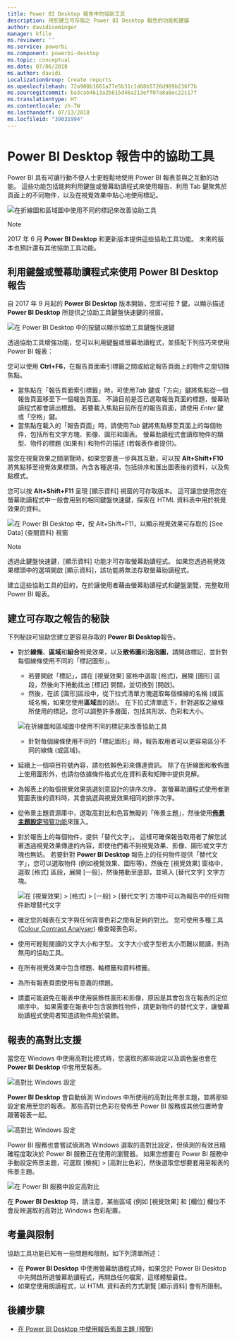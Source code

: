 ```yaml
---
title: Power BI Desktop 報告中的協助工具
description: 用於建立可存取之 Power BI Desktop 報告的功能和建議
author: davidiseminger
manager: kfile
ms.reviewer: ''
ms.service: powerbi
ms.component: powerbi-desktop
ms.topic: conceptual
ms.date: 07/06/2018
ms.author: davidi
LocalizationGroup: Create reports
ms.openlocfilehash: 72a900b1661a77e5b31c1d68b5726d989b236f7b
ms.sourcegitcommit: ba3cab4613a2b815d46a213eff07a8a8ec22c17f
ms.translationtype: HT
ms.contentlocale: zh-TW
ms.lasthandoff: 07/13/2018
ms.locfileid: "39031994"
---
```

# <a name="accessibility-in-power-bi-desktop-reports"></a>Power BI Desktop 報告中的協助工具
Power BI 具有可讓行動不便人士更輕鬆地使用 Power BI 報表並與之互動的功能。 這些功能包括能夠利用鍵盤或螢幕助讀程式來使用報告、利用 Tab 鍵聚焦於頁面上的不同物件，以及在視覺效果中貼心地使用標記。

![在折線圖和區域圖中使用不同的標記來改善協助工具](media/desktop-accessibility/accessibility_01.png)

> [!NOTE]
> 2017 年 6 月 **Power BI Desktop** 和更新版本提供這些協助工具功能。 未來的版本也預計還有其他協助工具功能。
> 
> 

## <a name="consuming-a-power-bi-desktop-report-with-a-keyboard-or-screen-reader"></a>利用鍵盤或螢幕助讀程式來使用 Power BI Desktop 報告
自 2017 年 9 月起的 **Power BI Desktop** 版本開始，您即可按 **?** 鍵，以顯示描述 **Power BI Desktop** 所提供之協助工具鍵盤快速鍵的視窗。

![在  Power BI Desktop 中的按鍵以顯示協助工具鍵盤快速鍵](media/desktop-accessibility/accessibility_03.png)

透過協助工具增強功能，您可以利用鍵盤或螢幕助讀程式，並搭配下列技巧來使用 Power BI 報表：

您可以使用 **Ctrl+F6**，在報告頁面索引標籤之間或給定報告頁面上的物件之間切換焦點。

* 當焦點在「報告頁面索引標籤」時，可使用*Tab* 鍵或「方向」鍵將焦點從一個報告頁面移至下一個報告頁面。 不論目前是否已選取報告頁面的標題，螢幕助讀程式都會讀出標題。 若要載入焦點目前所在的報告頁面，請使用 *Enter* 鍵或「空格」鍵。
* 當焦點在載入的「報告頁面」時，請使用*Tab* 鍵將焦點移至頁面上的每個物件，包括所有文字方塊、影像、圖形和圖表。 螢幕助讀程式會讀取物件的類型、物件的標題 (如果有) 和物件的描述 (若報表作者提供)。 

當您在視覺效果之間瀏覽時，如果您要進一步與其互動，可以按 **Alt+Shift+F10** 將焦點移至視覺效果標頭，內含各種選項，包括排序和匯出圖表後的資料，以及焦點模式。 

您可以按 **Alt+Shift+F11** 呈現 [顯示資料] 視窗的可存取版本。 這可讓您使用您在螢幕助讀程式中一般會用到的相同鍵盤快速鍵，探索在 HTML 資料表中用於視覺效果的資料。 

![在 Power BI Desktop 中，按 Alt+Shift+F11，以顯示視覺效果可存取的 [See Data] \(查閱資料) 視窗](media/desktop-accessibility/accessibility_04.png)

> [!NOTE]
> 透過此鍵盤快速鍵，[顯示資料] 功能才可存取螢幕助讀程式。 如果您透過視覺效果標頭中的選項開啟 [顯示資料]，該功能將無法存取螢幕助讀程式。
> 
> 

建立這些協助工具的目的，在於讓使用者藉由螢幕助讀程式和鍵盤瀏覽，完整取用 Power BI 報表。

## <a name="tips-for-creating-accessible-reports"></a>建立可存取之報告的秘訣
下列秘訣可協助您建立更容易存取的 **Power BI Desktop**報告。

* 對於**線條**、**區域**和**組合**視覺效果，以及**散佈圖**和**泡泡圖**，請開啟標記，並針對每個線條使用不同的「標記圖形」。
  
  * 若要開啟「標記」，請在 [視覺效果] 窗格中選取 [格式]，展開 [圖形] 區段，然後向下捲動找出 [標記] 開關，並切換到 [開啟]。
  * 然後，在該 [圖形]區段中，從下拉式清單方塊選取每個條線的名稱 (或區域名稱，如果您使用**區域**圖的話)。 在下拉式清單底下，針對選取之線條所使用的標記，您可以調整許多層面，包括其形狀、色彩和大小。
  
  ![在折線圖和區域圖中使用不同的標記來改善協助工具](media/desktop-accessibility/accessibility_01.png)
  
  * 針對每個線條使用不同的「標記圖形」時，報告取用者可以更容易區分不同的線條 (或區域)。
* 延續上一個項目符號內容，請勿依賴色彩來傳達資訊。 除了在折線圖和散佈圖上使用圖形外，也請勿依據條件格式化在資料表和矩陣中提供見解。 
* 為報表上的每個視覺效果挑選刻意設計的排序次序。 當螢幕助讀程式使用者瀏覽圖表後的資料時，其會挑選與視覺效果相同的排序次序。
* 從佈景主題資源庫中，選取高對比和色盲無礙的「佈景主題」，然後使用[**佈景主題設定**預覽功能](desktop-report-themes.md)來匯入。
* 對於報告上的每個物件，提供「替代文字」。 這樣可確保報告取用者了解您試著透過視覺效果傳達的內容，即使他們看不到視覺效果、影像、圖形或文字方塊也無妨。 若要針對 **Power BI Desktop** 報告上的任何物件提供「替代文字」，您可以選取物件 (例如視覺效果、圖形等)，然後在 [視覺效果] 窗格中，選取 [格式] 區段，展開 [一般]，然後捲動至底部，並填入 [替代文字] 文字方塊。
  
  ![在 [視覺效果] > [格式] > [一般] > [替代文字] 方塊中可以為報告中的任何物件新增替代文字](media/desktop-accessibility/accessibility_02.png)
* 確定您的報表在文字與任何背景色彩之間有足夠的對比。 您可使用多種工具 ([Colour Contrast Analyser](https://developer.paciellogroup.com/resources/contrastanalyser/)) 檢查報表色彩。 
* 使用可輕鬆閱讀的文字大小和字型。 文字大小或字型若太小而難以閱讀，則為無用的協助工具。
* 在所有視覺效果中包含標題、軸標籤和資料標籤。
* 為所有報表頁面使用有意義的標題。
* 請盡可能避免在報表中使用裝飾性圖形和影像，原因是其會包含在報表的定位順序中。 如果需要在報表中包含裝飾性物件，請更新物件的替代文字，讓螢幕助讀程式使用者知道該物件用於裝飾。

## <a name="high-contrast-support-for-reports"></a>報表的高對比支援

當您在 Windows 中使用高對比模式時，您選取的那些設定以及調色盤也會在 **Power BI Desktop** 中套用至報表。 

![高對比 Windows 設定](media/desktop-accessibility/accessibility_05.png)

**Power BI Desktop** 會自動偵測 Windows 中所使用的高對比佈景主題，並將那些設定套用至您的報表。 那些高對比色彩在發佈至 Power BI 服務或其他位置時會跟著報表一起。

![高對比 Windows 設定](media/desktop-accessibility/accessibility_05b.png)

Power BI 服務也會嘗試偵測為 Windows 選取的高對比設定，但偵測的有效且精確程度取決於 Power BI 服務正在使用的瀏覽器。 如果您想要在 Power BI 服務中手動設定佈景主題，可選取 [檢視] > [高對比色彩]，然後選取您想要套用至報表的佈景主題。

![在 Power BI 服務中設定高對比](media/desktop-accessibility/accessibility_06.png)

在 **Power BI Desktop** 時，請注意，某些區域 (例如 [視覺效果] 和 [欄位] 欄位不會反映選取的高對比 Windows 色彩配置。


## <a name="considerations-and-limitations"></a>考量與限制
協助工具功能已知有一些問題和限制，如下列清單所述：

* 在 **Power BI Desktop** 中使用螢幕助讀程式時，如果您於 Power BI Desktop 中先開啟所選螢幕助讀程式，再開啟任何檔案，這樣體驗最佳。
* 如果您使用朗讀程式，以 HTML 資料表的方式瀏覽 [顯示資料] 會有所限制。

## <a name="next-steps"></a>後續步驟
* [在 Power BI Desktop 中使用報告佈景主題 (預覽)](desktop-report-themes.md)

